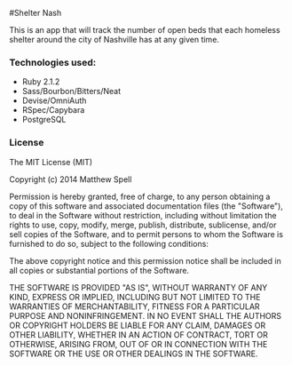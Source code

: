 #Shelter Nash

This is an app that will track the number of open beds that each homeless shelter around the city of Nashville has at any given time.

### Technologies used:
- Ruby 2.1.2
- Sass/Bourbon/Bitters/Neat
- Devise/OmniAuth
- RSpec/Capybara
- PostgreSQL

### License
The MIT License (MIT)

Copyright (c) 2014 Matthew Spell

Permission is hereby granted, free of charge, to any person obtaining a copy of this software and associated documentation files (the "Software"), to deal in the Software without restriction, including without limitation the rights to use, copy, modify, merge, publish, distribute, sublicense, and/or sell copies of the Software, and to permit persons to whom the Software is furnished to do so, subject to the following conditions:

The above copyright notice and this permission notice shall be included in all copies or substantial portions of the Software.

THE SOFTWARE IS PROVIDED "AS IS", WITHOUT WARRANTY OF ANY KIND, EXPRESS OR IMPLIED, INCLUDING BUT NOT LIMITED TO THE WARRANTIES OF MERCHANTABILITY, FITNESS FOR A PARTICULAR PURPOSE AND NONINFRINGEMENT. IN NO EVENT SHALL THE AUTHORS OR COPYRIGHT HOLDERS BE LIABLE FOR ANY CLAIM, DAMAGES OR OTHER LIABILITY, WHETHER IN AN ACTION OF CONTRACT, TORT OR OTHERWISE, ARISING FROM, OUT OF OR IN CONNECTION WITH THE SOFTWARE OR THE USE OR OTHER DEALINGS IN THE SOFTWARE.
